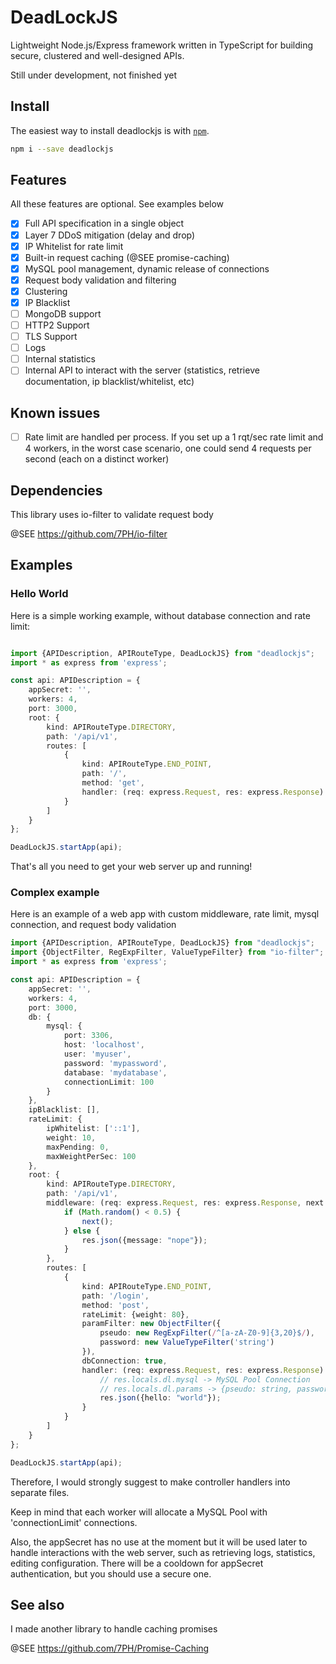 # DeadLockJS

Lightweight Node.js/Express framework written in TypeScript for building secure, clustered and well-designed APIs.


Still under development, not finished yet


## Install

The easiest way to install deadlockjs is with [`npm`][npm].

[npm]: https://www.npmjs.com/

```sh
npm i --save deadlockjs
```



## Features

All these features are optional. See examples below 
- [X] Full API specification in a single object
- [X] Layer 7 DDoS mitigation (delay and drop)
- [X] IP Whitelist for rate limit
- [X] Built-in request caching (@SEE promise-caching)
- [X] MySQL pool management, dynamic release of connections
- [X] Request body validation and filtering
- [X] Clustering
- [X] IP Blacklist
- [ ] MongoDB support
- [ ] HTTP2 Support
- [ ] TLS Support
- [ ] Logs
- [ ] Internal statistics
- [ ] Internal API to interact with the server (statistics, retrieve documentation, ip blacklist/whitelist, etc)

## Known issues
- [ ] Rate limit are handled per process. If you set up a 1 rqt/sec rate limit and 4 workers, in the worst case scenario, one could send 4 requests per second (each on a distinct worker)

## Dependencies
This library uses io-filter to validate request body

@SEE https://github.com/7PH/io-filter

## Examples

### Hello World

Here is a simple working example, without database connection and rate limit:
```typescript

import {APIDescription, APIRouteType, DeadLockJS} from "deadlockjs";
import * as express from 'express';

const api: APIDescription = {
    appSecret: '',
    workers: 4,
    port: 3000,
    root: {
        kind: APIRouteType.DIRECTORY,
        path: '/api/v1',
        routes: [
            {
                kind: APIRouteType.END_POINT,
                path: '/',
                method: 'get',
                handler: (req: express.Request, res: express.Response) => { res.json({hello: "world"}); }
            }
        ]
    }
};

DeadLockJS.startApp(api);
```

That's all you need to get your web server up and running! 

### Complex example

Here is an example of a web app with custom middleware, rate limit, mysql connection, and request body validation

```typescript
import {APIDescription, APIRouteType, DeadLockJS} from "deadlockjs";
import {ObjectFilter, RegExpFilter, ValueTypeFilter} from "io-filter";
import * as express from 'express';

const api: APIDescription = {
    appSecret: '',
    workers: 4,
    port: 3000,
    db: {
        mysql: {
            port: 3306,
            host: 'localhost',
            user: 'myuser',
            password: 'mypassword',
            database: 'mydatabase',
            connectionLimit: 100
        }
    },
    ipBlacklist: [],
    rateLimit: {
        ipWhitelist: ['::1'],
        weight: 10,
        maxPending: 0,
        maxWeightPerSec: 100
    },
    root: {
        kind: APIRouteType.DIRECTORY,
        path: '/api/v1',
        middleware: (req: express.Request, res: express.Response, next: express.NextFunction) => {
            if (Math.random() < 0.5) {
                next();
            } else {
                res.json({message: "nope"});
            }
        },
        routes: [
            {
                kind: APIRouteType.END_POINT,
                path: '/login',
                method: 'post',
                rateLimit: {weight: 80},
                paramFilter: new ObjectFilter({
                    pseudo: new RegExpFilter(/^[a-zA-Z0-9]{3,20}$/),
                    password: new ValueTypeFilter('string')
                }),
                dbConnection: true,
                handler: (req: express.Request, res: express.Response) => {
                    // res.locals.dl.mysql -> MySQL Pool Connection
                    // res.locals.dl.params -> {pseudo: string, password: string}
                    res.json({hello: "world"});
                }
            }
        ]
    }
};

DeadLockJS.startApp(api);
```

Therefore, I would strongly suggest to make controller handlers into separate files.

Keep in mind that each worker will allocate a MySQL Pool with 'connectionLimit' connections.

Also, the appSecret has no use at the moment but it will be used later to handle interactions with the web server, such as retrieving logs, statistics, editing configuration. There will be a cooldown for appSecret authentication, but you should use a secure one.

## See also

I made another library to handle caching promises

@SEE https://github.com/7PH/Promise-Caching